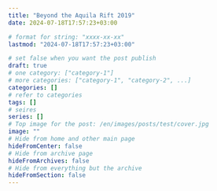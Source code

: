 ```yaml
---
title: "Beyond the Aquila Rift 2019"
date: 2024-07-18T17:57:23+03:00

# format for string: "xxxx-xx-xx"
lastmod: "2024-07-18T17:57:23+03:00"

# set false when you want the post publish
draft: true
# one category: ["category-1"]
# more categories: ["category-1", "category-2", ...]
categories: []
# refer to categories
tags: []
# seires
series: []
# Top image for the post: /en/images/posts/test/cover.jpg
image: ""
# Hide from home and other main page
hideFromCenter: false
# Hide from archive page
hideFromArchives: false
# Hide from everything but the archive
hideFromSection: false
---
```


<!--more-->
